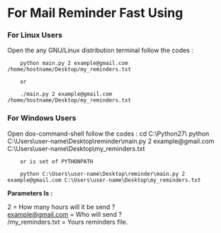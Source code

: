 <H1>For Mail Reminder Fast Using</H1>

<h3>For Linux Users</h3>
Open the any GNU/Linux distribution terminal follow the codes :

        python main.py 2 example@gmail.com /home/hostname/Desktop/my_reminders.txt
        
        or
        
        ./main.py 2 example@gmail.com /home/hostname/Desktop/my_reminders.txt


<h3>For Windows Users</h3>
Open dos-command-shell follow the codes :
        cd C:\Python27\
        python C:\Users\user-name\Desktop\reminder\main.py 2 example@gmail.com C:\Users\user-name\Desktop\my_reminders.txt
        
        or is set of PYTHONPATH 
        
        python C:\Users\user-name\Desktop\reminder\main.py 2 example@gmail.com C:\Users\user-name\Desktop\my_reminders.txt

<strong>Parameters Is :</strong><br>

2 = How many hours will it be send ? <br>
example@gmail.com = Who will send ?<br>
/my_reminders.txt = Yours reminders file.<br>
